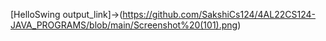 [HelloSwing output_link]->(https://github.com/SakshiCs124/4AL22CS124-JAVA_PROGRAMS/blob/main/Screenshot%20(101).png)
